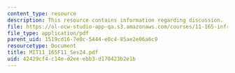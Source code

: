 ```yaml
---
content_type: resource
description: This resource contains information regarding discussion.
file: https://ol-ocw-studio-app-qa.s3.amazonaws.com/courses/11-165-infrastructure-and-energy-technology-challenges-fall-2011/42429cf4c14ed2eeebb3d170423b2e1b_MIT11_165F11_Ses24.pdf
file_type: application/pdf
parent_uid: 1519cd16-7e0c-5444-e0c4-85ae2e06a6c9
resourcetype: Document
title: MIT11_165F11_Ses24.pdf
uid: 42429cf4-c14e-d2ee-ebb3-d170423b2e1b
---
```

